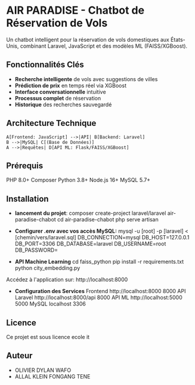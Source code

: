 # AIR PARADISE - Chatbot de Réservation de Vols 

Un chatbot intelligent pour la réservation de vols domestiques aux États-Unis, combinant Laravel, JavaScript et des modèles ML (FAISS/XGBoost).

## Fonctionnalités Clés

- **Recherche intelligente** de vols avec suggestions de villes
- **Prédiction de prix** en temps réel via XGBoost
- **Interface conversationnelle** intuitive
- **Processus complet** de réservation
- **Historique** des recherches sauvegardé

## Architecture Technique 

    A[Frontend: JavaScript] -->|API| B[Backend: Laravel]
    B -->|MySQL| C[(Base de Données)]
    A -->|Requêtes| D[API ML: Flask/FAISS/XGBoost]

## Prérequis
PHP 8.0+
Composer
Python 3.8+
Node.js 16+
MySQL 5.7+

## Installation 
- **lancement du projet**:
composer create-project laravel/laravel air-paradise-chabot
cd air-paradise-chabot
php serve artisan

- **Configurer .env avec vos accès MySQL:**
mysql -u [root] -p [laravel] < [chemin/vers/laravel.sql]
DB_CONNECTION=mysql
DB_HOST=127.0.0.1
DB_PORT=3306
DB_DATABASE=laravel
DB_USERNAME=root
DB_PASSWORD=

- **API Machine Learning**
cd faiss_python 
pip install -r requirements.txt
python city_embedding.py

Accédez à l'application sur: http://localhost:8000

- **Configuration des Services**
Frontend	http://localhost:8000	8000
API Laravel	http://localhost:8000/api	8000
API ML	http://localhost:5000	5000
MySQL	localhost	3306

## Licence 
Ce projet est sous licence ecole it

## Auteur
- OLIVIER DYLAN WAFO
- ALLAL KLEIN FONGANG TENE